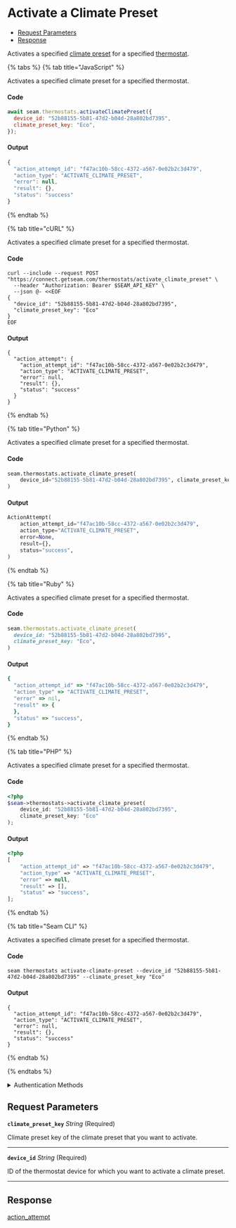 # Activate a Climate Preset

- [Request Parameters](#request-parameters)
- [Response](#response)

Activates a specified [climate preset](../../capability-guides/thermostats/creating-and-managing-climate-presets/README.md) for a specified [thermostat](https://docs.seam.co/latest/capability-guides/thermostats).


{% tabs %}
{% tab title="JavaScript" %}

Activates a specified climate preset for a specified thermostat.

#### Code

```javascript
await seam.thermostats.activateClimatePreset({
  device_id: "52b88155-5b81-47d2-b04d-28a802bd7395",
  climate_preset_key: "Eco",
});
```

#### Output

```javascript
{
  "action_attempt_id": "f47ac10b-58cc-4372-a567-0e02b2c3d479",
  "action_type": "ACTIVATE_CLIMATE_PRESET",
  "error": null,
  "result": {},
  "status": "success"
}
```
{% endtab %}

{% tab title="cURL" %}

Activates a specified climate preset for a specified thermostat.

#### Code

```curl
curl --include --request POST "https://connect.getseam.com/thermostats/activate_climate_preset" \
  --header "Authorization: Bearer $SEAM_API_KEY" \
  --json @- <<EOF
{
  "device_id": "52b88155-5b81-47d2-b04d-28a802bd7395",
  "climate_preset_key": "Eco"
}
EOF
```

#### Output

```curl
{
  "action_attempt": {
    "action_attempt_id": "f47ac10b-58cc-4372-a567-0e02b2c3d479",
    "action_type": "ACTIVATE_CLIMATE_PRESET",
    "error": null,
    "result": {},
    "status": "success"
  }
}
```
{% endtab %}

{% tab title="Python" %}

Activates a specified climate preset for a specified thermostat.

#### Code

```python
seam.thermostats.activate_climate_preset(
    device_id="52b88155-5b81-47d2-b04d-28a802bd7395", climate_preset_key="Eco"
)
```

#### Output

```python
ActionAttempt(
    action_attempt_id="f47ac10b-58cc-4372-a567-0e02b2c3d479",
    action_type="ACTIVATE_CLIMATE_PRESET",
    error=None,
    result={},
    status="success",
)
```
{% endtab %}

{% tab title="Ruby" %}

Activates a specified climate preset for a specified thermostat.

#### Code

```ruby
seam.thermostats.activate_climate_preset(
  device_id: "52b88155-5b81-47d2-b04d-28a802bd7395",
  climate_preset_key: "Eco",
)
```

#### Output

```ruby
{
  "action_attempt_id" => "f47ac10b-58cc-4372-a567-0e02b2c3d479",
  "action_type" => "ACTIVATE_CLIMATE_PRESET",
  "error" => nil,
  "result" => {
  },
  "status" => "success",
}
```
{% endtab %}

{% tab title="PHP" %}

Activates a specified climate preset for a specified thermostat.

#### Code

```php
<?php
$seam->thermostats->activate_climate_preset(
    device_id: "52b88155-5b81-47d2-b04d-28a802bd7395",
    climate_preset_key: "Eco"
);
```

#### Output

```php
<?php
[
    "action_attempt_id" => "f47ac10b-58cc-4372-a567-0e02b2c3d479",
    "action_type" => "ACTIVATE_CLIMATE_PRESET",
    "error" => null,
    "result" => [],
    "status" => "success",
];
```
{% endtab %}

{% tab title="Seam CLI" %}

Activates a specified climate preset for a specified thermostat.

#### Code

```seam_cli
seam thermostats activate-climate-preset --device_id "52b88155-5b81-47d2-b04d-28a802bd7395" --climate_preset_key "Eco"
```

#### Output

```seam_cli
{
  "action_attempt_id": "f47ac10b-58cc-4372-a567-0e02b2c3d479",
  "action_type": "ACTIVATE_CLIMATE_PRESET",
  "error": null,
  "result": {},
  "status": "success"
}
```
{% endtab %}

{% endtabs %}


<details>

<summary>Authentication Methods</summary>

- API key
- Personal access token
  <br>Must also include the `seam-workspace` header in the request.

To learn more, see [Authentication](https://docs.seam.co/latest/api/authentication).
</details>

## Request Parameters

**`climate_preset_key`** *String* (Required)

Climate preset key of the climate preset that you want to activate.

---

**`device_id`** *String* (Required)

ID of the thermostat device for which you want to activate a climate preset.

---


## Response

[action\_attempt](./)

